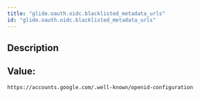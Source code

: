 ```yaml
---
title: "glide.oauth.oidc.blacklisted_metadata_urls"
id: "glide.oauth.oidc.blacklisted_metadata_urls"
---
```

## Description



## Value: 
```
https://accounts.google.com/.well-known/openid-configuration
```